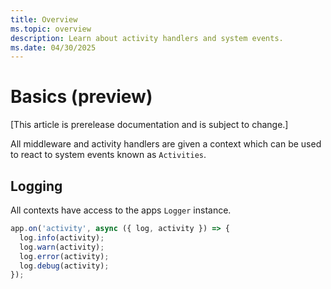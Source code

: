 ```yaml
---
title: Overview
ms.topic: overview
description: Learn about activity handlers and system events.
ms.date: 04/30/2025
---
```


# Basics (preview)

[This article is prerelease documentation and is subject to change.]

All middleware and activity handlers are given a context which can be used to
react to system events known as `Activities`.

## Logging

All contexts have access to the apps `Logger` instance.

```typescript
app.on('activity', async ({ log, activity }) => {
  log.info(activity);
  log.warn(activity);
  log.error(activity);
  log.debug(activity);
});
```
